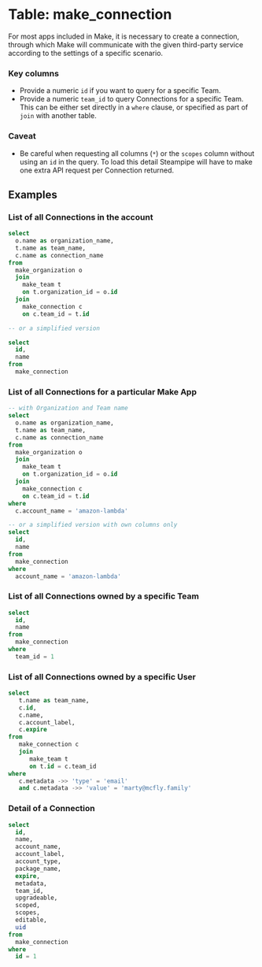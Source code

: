 # Table: make_connection

For most apps included in Make, it is necessary to create a connection, through which Make will communicate with the given third-party service according to the settings of a specific scenario.

### Key columns
- Provide a numeric `id` if you want to query for a specific Team.
- Provide a numeric `team_id` to query Connections for a specific Team. This can be either set directly in a `where` clause, or specified as part of `join` with another table.

### Caveat
- Be careful when requesting all columns (`*`) or the `scopes` column without using an `id` in the query. To load this detail Steampipe will have to make one extra API request per Connection returned. 

## Examples

### List of all Connections in the account

```sql
select
  o.name as organization_name,
  t.name as team_name,
  c.name as connection_name 
from
  make_organization o 
  join
    make_team t 
    on t.organization_id = o.id 
  join
    make_connection c 
    on c.team_id = t.id

-- or a simplified version

select
  id,
  name 
from
  make_connection
```

### List of all Connections for a particular Make App

```sql
-- with Organization and Team name
select
  o.name as organization_name,
  t.name as team_name,
  c.name as connection_name 
from
  make_organization o 
  join
    make_team t 
    on t.organization_id = o.id 
  join
    make_connection c 
    on c.team_id = t.id 
where
  c.account_name = 'amazon-lambda'

-- or a simplified version with own columns only
select
  id,
  name 
from
  make_connection
where
  account_name = 'amazon-lambda'
```

### List of all Connections owned by a specific Team

```sql
select
  id,
  name 
from
  make_connection 
where
  team_id = 1
```

### List of all Connections owned by a specific User

```sql
select
   t.name as team_name,
   c.id,
   c.name,
   c.account_label,
   c.expire 
from
   make_connection c 
   join
      make_team t 
      on t.id = c.team_id 
where
   c.metadata ->> 'type' = 'email' 
   and c.metadata ->> 'value' = 'marty@mcfly.family'
```

### Detail of a Connection

```sql
select
  id,
  name,
  account_name,
  account_label,
  account_type,
  package_name,
  expire,
  metadata,
  team_id,
  upgradeable,
  scoped,
  scopes,
  editable,
  uid 
from
  make_connection 
where
  id = 1
```
